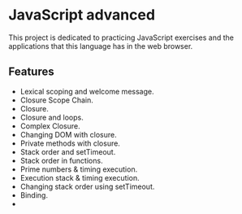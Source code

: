 # JavaScript advanced

This project is dedicated to practicing JavaScript exercises and the applications that this language has in the web browser.

## Features

- Lexical scoping and welcome message.
- Closure Scope Chain.
- Closure.
- Closure and loops.
- Complex Closure.
- Changing DOM with closure.
- Private methods with closure.
- Stack order and setTimeout.
- Stack order in functions.
- Prime numbers & timing execution.
- Execution stack & timing execution.
- Changing stack order using setTimeout.
- Binding.
- 
